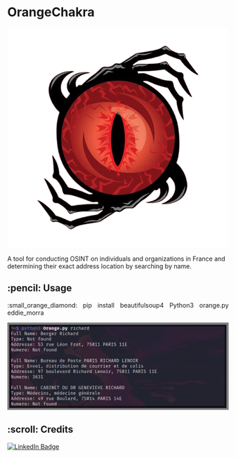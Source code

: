 # OrangeChakra

<p align="center"> 
  <img src="https://raw.githubusercontent.com/Edd13Mora/OrangeChakra/main/b4fcdaa405f7eb8c023e462afdef5704-removebg-preview.png" alt="Pacman Logo" >
</p>
<p>A tool for conducting OSINT on individuals and organizations in France and determining their exact address location by searching by name.</p>

<!-- ABOUT THE PROJECT -->
<h2 id="about-the-project"> :pencil: Usage</h2>

<p align="justify" id="scenario3">  :small_orange_diamond:
  pip install beautifulsoup4
  Python3 orange.py eddie_morra</br></p>
 <img src="https://raw.githubusercontent.com/Edd13Mora/OrangeChakra/main/poc.png" alt="Pacman Logo" >
<!-- CREDITS -->
<h2 id="credits"> :scroll: Credits</h2>


[![LinkedIn Badge](https://img.shields.io/badge/LinkedIn-0077B5?style=for-the-badge&logo=linkedin&logoColor=white)](https://www.linkedin.com/in/eddiemora/)

